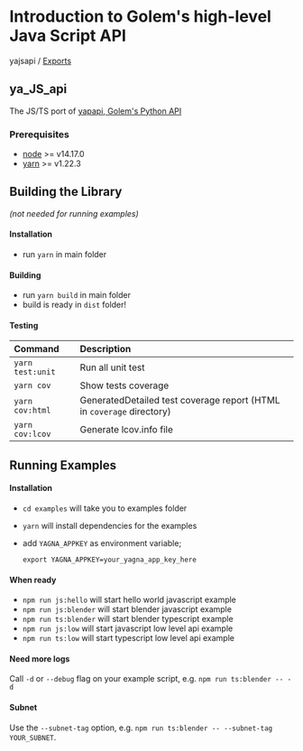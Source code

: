 # Introduction to Golem's high-level Java Script API

yajsapi / [Exports](modules/)

## ya\_JS\_api

The JS/TS port of [yapapi, Golem's Python API](https://github.com/golemfactory/yapapi)

### Prerequisites

* [node](https://nodejs.org/en/) &gt;= v14.17.0
* [yarn](https://classic.yarnpkg.com/en/docs/install/) &gt;= v1.22.3

## Building the Library

_\(not needed for running examples\)_

#### Installation

* run `yarn` in main folder

#### Building

* run `yarn build` in main folder
* build is ready in `dist` folder!

#### Testing

| Command | Description |
| :--- | :--- |
| `yarn test:unit` | Run all unit test |
| `yarn cov` | Show tests coverage |
| `yarn cov:html` | GeneratedDetailed test coverage report \(HTML in `coverage` directory\) |
| `yarn cov:lcov` | Generate lcov.info file |

## Running Examples

#### Installation

* `cd examples`         will take you to examples folder
* `yarn`                will install dependencies for the examples
* add `YAGNA_APPKEY` as environment variable;

  ```text
  export YAGNA_APPKEY=your_yagna_app_key_here
  ```

#### When ready

* `npm run js:hello`    will start hello world javascript example
* `npm run js:blender`  will start blender javascript example
* `npm run ts:blender`  will start blender typescript example
* `npm run js:low`      will start javascript low level api example
* `npm run ts:low`      will start typescript low level api example

#### Need more logs

Call `-d` or `--debug` flag on your example script, e.g. `npm run ts:blender -- -d`

#### Subnet

Use the `--subnet-tag` option, e.g. `npm run ts:blender -- --subnet-tag YOUR_SUBNET`.

